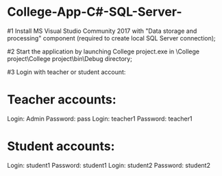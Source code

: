 # College-App-C#-SQL-Server-

#1 Install MS Visual Studio Community 2017 with "Data storage and processing" component (required to create local SQL Server connection);

#2 Start the application by launching College project.exe in \College project\College project\bin\Debug directory;

#3 Login with teacher or student account:

# Teacher accounts:
Login: Admin Password: pass
Login: teacher1 Password: teacher1

# Student accounts:
Login: student1 Password: student1
Login: student2 Password: student2